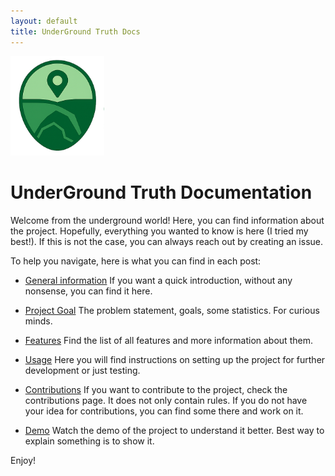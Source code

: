 ```yaml
---
layout: default
title: UnderGround Truth Docs
---
```


<p>
  <img src="docs/assets/logo.png" alt="MyProject Logo" width="150">
</p>

# UnderGround Truth Documentation

Welcome from the underground world!
Here, you can find information about the project. Hopefully, everything you wanted to know is here (I tried my best!). If this is not the case, you can always reach out by creating an issue.

To help you navigate, here is what you can find in each post:
- [General information](https://sssarana.github.io/underground-truth/2025/06/28/about.html)
If you want a quick introduction, without any nonsense, you can find it here.

- [Project Goal](https://sssarana.github.io/underground-truth/2025/06/28/goal.html)
The problem statement, goals, some statistics. For curious minds.

- [Features](https://sssarana.github.io/underground-truth/2025/06/28/features.html)
Find the list of all features and more information about them.

- [Usage](https://sssarana.github.io/underground-truth/2025/06/28/usage.html)
Here you will find instructions on setting up the project for further development or just testing.

- [Contributions](https://sssarana.github.io/underground-truth/2025/06/28/contributions.html)
If you want to contribute to the project, check the contributions page.
It does not only contain rules. If you do not have your idea for contributions, you can find some there and work on it.

- [Demo](https://sssarana.github.io/underground-truth/2025/06/29/demo.html)
Watch the demo of the project to understand it better. Best way to explain something is to show it.

Enjoy!
